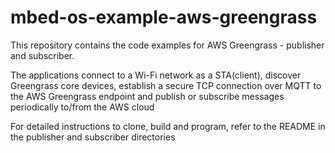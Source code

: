 # mbed-os-example-aws-greengrass

This repository contains the code examples for AWS Greengrass - publisher and subscriber.

The applications connect to a Wi-Fi network as a STA(client), discover Greengrass core devices, establish a secure TCP connection over MQTT to the AWS Greengrass endpoint and publish or subscribe messages periodically to/from the AWS cloud

For detailed instructions to clone, build and program, refer to the README in the publisher and subscriber directories


